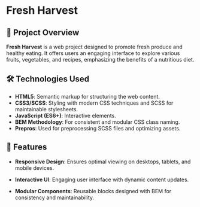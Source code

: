 # Fresh Harvest

## 🌿 Project Overview

**Fresh Harvest** is a web project designed to promote fresh produce and healthy eating. It offers users an engaging interface to explore various fruits, vegetables, and recipes, emphasizing the benefits of a nutritious diet.

## 🛠️ Technologies Used

- **HTML5**: Semantic markup for structuring the web content.
- **CSS3/SCSS**: Styling with modern CSS techniques and SCSS for maintainable stylesheets.
- **JavaScript (ES6+)**: Interactive elements.
- **BEM Methodology**: For consistent and modular CSS class naming.
- **Prepros**: Used for preprocessing SCSS files and optimizing assets.

## 🎨 Features
- **Responsive Design**: Ensures optimal viewing on desktops, tablets, and mobile devices.

- **Interactive UI**: Engaging user interface with dynamic content updates.

- **Modular Components**: Reusable blocks designed with BEM for consistency and maintainability.

